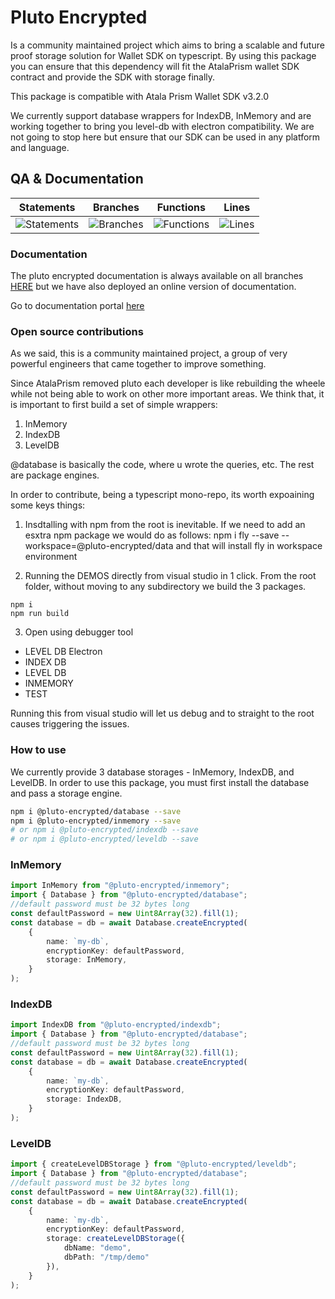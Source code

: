 # Pluto Encrypted
Is a community maintained project which aims to bring a scalable and future proof storage solution for Wallet SDK on typescript. By using this package you can ensure that this dependency will fit the AtalaPrism wallet SDK contract and provide the SDK with storage finally.

This package is compatible with Atala Prism Wallet SDK v3.2.0

We currently support database wrappers for IndexDB, InMemory and are working together to bring you level-db with electron compatibility.
We are not going to stop here but ensure that our SDK can be used in any platform and language.

## QA & Documentation
| Statements                  | Branches                | Functions                 | Lines             |
| --------------------------- | ----------------------- | ------------------------- | ----------------- |
| ![Statements](https://img.shields.io/badge/statements-97.45%25-brightgreen.svg?style=flat) | ![Branches](https://img.shields.io/badge/branches-91.66%25-brightgreen.svg?style=flat) | ![Functions](https://img.shields.io/badge/functions-100%25-brightgreen.svg?style=flat) | ![Lines](https://img.shields.io/badge/lines-97.32%25-brightgreen.svg?style=flat) |

### Documentation
The pluto encrypted documentation is always available on all branches [HERE](https://github.com/elribonazo/pluto-encrypted/blob/master/docs/README.md) but we have also deployed an online version of documentation.

Go to documentation portal [here](https://elribonazo.github.io/pluto-encrypted/)


### Open source contributions
As we said, this is a community maintained project, a group of very powerful engineers that came together to improve something. 

Since AtalaPrism removed pluto each developer is like rebuilding the wheele while not being able to work on other more important areas. We think that, it is important to first build a set of simple wrappers:

1. InMemory
2. IndexDB
3. LevelDB

@database is basically the code, where u wrote the queries, etc. The rest are package engines.

In order to contribute, being a typescript mono-repo, its worth expoaining some keys things:

1. Insdtalling with npm from the root is inevitable. If we need to add an esxtra npm package we would do as follows:
npm i fly --save --workspace=@pluto-encrypted/data and that will install fly in workspace environment

2. Running the DEMOS directly from visual studio in 1 click.
From the root folder, without moving to any subdirectory we build the 3 packages.


```
npm i 
npm run build
```

3. Open using debugger tool
* LEVEL DB Electron
* INDEX DB
* LEVEL DB
* INMEMORY
* TEST

Running this from visual studio will let us debug and to straight to the root causes triggering the issues.


### How to use

We currently provide 3 database storages - InMemory, IndexDB, and LevelDB.
In order to use this package, you must first install the database and pass a storage engine.

```bash
npm i @pluto-encrypted/database --save
npm i @pluto-encrypted/inmemory --save
# or npm i @pluto-encrypted/indexdb --save
# or npm i @pluto-encrypted/leveldb --save
```

### InMemory

```typescript
import InMemory from "@pluto-encrypted/inmemory";
import { Database } from "@pluto-encrypted/database";
//default password must be 32 bytes long
const defaultPassword = new Uint8Array(32).fill(1);
const database = db = await Database.createEncrypted(
    {
        name: `my-db`,
        encryptionKey: defaultPassword,
        storage: InMemory,
    }
);
```

### IndexDB

```typescript
import IndexDB from "@pluto-encrypted/indexdb";
import { Database } from "@pluto-encrypted/database";
//default password must be 32 bytes long
const defaultPassword = new Uint8Array(32).fill(1);
const database = db = await Database.createEncrypted(
    {
        name: `my-db`,
        encryptionKey: defaultPassword,
        storage: IndexDB,
    }
);
```

### LevelDB

```typescript
import { createLevelDBStorage } from "@pluto-encrypted/leveldb";
import { Database } from "@pluto-encrypted/database";
//default password must be 32 bytes long
const defaultPassword = new Uint8Array(32).fill(1);
const database = db = await Database.createEncrypted(
    {
        name: `my-db`,
        encryptionKey: defaultPassword,
        storage: createLevelDBStorage({ 
            dbName: "demo",
            dbPath: "/tmp/demo" 
        }),
    }
);
```
